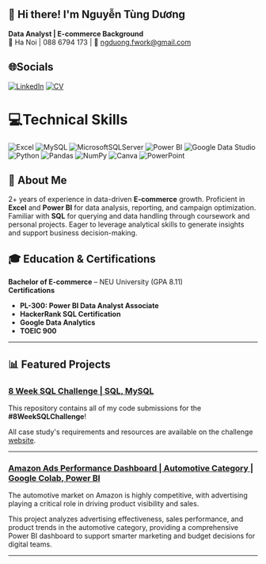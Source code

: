 ## 👋 Hi there! I'm Nguyễn Tùng Dương
**Data Analyst | E-commerce Background**  
📍 Ha Noi | 088 6794 173 | 📧 ngduong.fwork@gmail.com 

## 🌐Socials
[![LinkedIn](https://img.shields.io/badge/LinkedIn-%230077B5.svg?style=for-the-badge&logo=linkedin&logoColor=white)](https://linkedin.com/in/ngduong2101) 
[![CV](https://img.shields.io/badge/My%20CV%20%2F%20Resume-FF5722?style=for-the-badge&logo=readme&logoColor=white)](https://drive.google.com/file/d/1AqcnGYjQPv4E0O7DgWCqOCLEDzq_zkai/view?usp=sharing)

# 💻Technical Skills

![Excel](https://img.shields.io/badge/Microsoft%20Excel-217346?style=for-the-badge&logo=microsoft-excel&logoColor=white)
![MySQL](https://img.shields.io/badge/mysql-%2300f.svg?style=for-the-badge&logo=mysql&logoColor=white)
![MicrosoftSQLServer](https://img.shields.io/badge/Microsoft%20SQL%20Server-CC2927?style=for-the-badge&logo=microsoft%20sql%20server&logoColor=white)
![Power BI](https://img.shields.io/badge/Power%20BI-F2C811?style=for-the-badge&logo=power-bi&logoColor=black)
![Google Data Studio](https://img.shields.io/badge/Google%20Data%20Studio-4285F4?style=for-the-badge&logo=google&logoColor=white)
![Python](https://img.shields.io/badge/python-3670A0?style=for-the-badge&logo=python&logoColor=ffdd54)
![Pandas](https://img.shields.io/badge/pandas-%23150458.svg?style=for-the-badge&logo=pandas&logoColor=white)
![NumPy](https://img.shields.io/badge/numpy-%23013243.svg?style=for-the-badge&logo=numpy&logoColor=white)
![Canva](https://img.shields.io/badge/Canva-%2300C4CC.svg?style=for-the-badge&logo=Canva&logoColor=white)
![PowerPoint](https://img.shields.io/badge/Microsoft%20PowerPoint-B7472A?style=for-the-badge&logo=microsoft-powerpoint&logoColor=white)



## 🎯 About Me
2+ years of experience in data-driven **E-commerce** growth. Proficient in **Excel** and **Power BI** for data analysis, reporting, and campaign optimization. Familiar with **SQL** for querying and data handling through coursework and personal projects. Eager to leverage analytical skills to generate insights and support business decision-making.

## 🎓 Education & Certifications
**Bachelor of E-commerce** – NEU University (GPA 8.11)  
**Certifications**  
- **PL-300: Power BI Data Analyst Associate**
- **HackerRank SQL Certification**
- **Google Data Analytics**
- **TOEIC 900**

---

## 📊 Featured Projects

### [8 Week SQL Challenge | SQL, MySQL](https://github.com/duongnt0201/8_Week_SQL_Challenge)  
This repository contains all of my code submissions for the **#8WeekSQLChallenge**! 

All case study's requirements and resources are available on the challenge [website](https://8weeksqlchallenge.com).

---

### [Amazon Ads Performance Dashboard | Automotive Category | Google Colab, Power BI](https://github.com/duongnt0201/Amazon-PowerBI-Dashboard.git)

The automotive market on Amazon is highly competitive, with advertising playing a critical role in driving product visibility and sales. 

This project analyzes advertising effectiveness, sales performance, and product trends in the automotive category, providing a comprehensive Power BI dashboard to support smarter marketing and budget decisions for digital teams.

---


